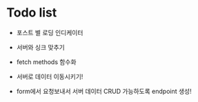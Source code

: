 # Todo list

- 포스트 별 로딩 인디케이터
- 서버와 싱크 맞추기
- fetch methods 함수화

- 서버로 데이터 이동시키기!
- form에서 요청보내서 서버 데이터 CRUD 가능하도록 endpoint 생성!
